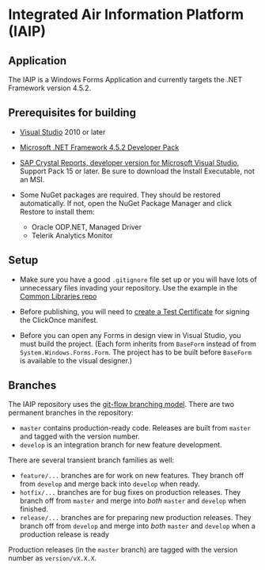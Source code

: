 # Integrated Air Information Platform (IAIP)

## Application

The IAIP is a Windows Forms Application and currently targets the .NET Framework version 4.5.2. 


## Prerequisites for building

+ [Visual Studio](https://www.visualstudio.com/) 2010 or later

+ [Microsoft .NET Framework 4.5.2 Developer Pack](http://www.microsoft.com/en-us/download/details.aspx?id=42637)

+ [SAP Crystal Reports, developer version for Microsoft Visual Studio](http://scn.sap.com/docs/DOC-7824), Support Pack 15 or later. Be sure to download the Install Executable, not an MSI.

+ Some NuGet packages are required. They should be restored automatically. If not, open the NuGet Package Manager and click Restore to install them:

  - Oracle ODP.NET, Managed Driver
  - Telerik Analytics Monitor


## Setup

* Make sure you have a good `.gitignore` file set up or you will have lots of unnecessary files invading your repository. Use the example in the [Common Libraries repo](https://bitbucket.org/gaepdit/common-libraries/src/master/Git%20settings/.gitignore?fileviewer=file-view-default)

* Before publishing, you will need to [create a Test Certificate](https://msdn.microsoft.com/en-us/library/che5h906%28v=vs.120%29.aspx) for signing the ClickOnce manifest.

* Before you can open any Forms in design view in Visual Studio, you must build the project. (Each form inherits from `BaseForm` instead of from `System.Windows.Forms.Form`. The project has to be built before `BaseForm` is available to the visual designer.)


## Branches

The IAIP repository uses the [git-flow branching model](http://nvie.com/posts/a-successful-git-branching-model/). There are two permanent branches in the repository:

* `master` contains production-ready code. Releases are built from `master` and tagged with the version number.
* `develop` is an integration branch for new feature development. 

There are several transient branch families as well:

* `feature/...` branches are for work on new features. They branch off from `develop` and merge back into `develop` when ready.
* `hotfix/...` branches are for bug fixes on production releases. They branch off from `master` and merge into *both* `master` and `develop` when finished.
* `release/...` branches are for preparing new production releases. They branch off from `develop` and merge into *both* `master` and `develop` when a production release is ready

Production releases (in the `master` branch) are tagged with the version number as `version/vX.X.X`.

